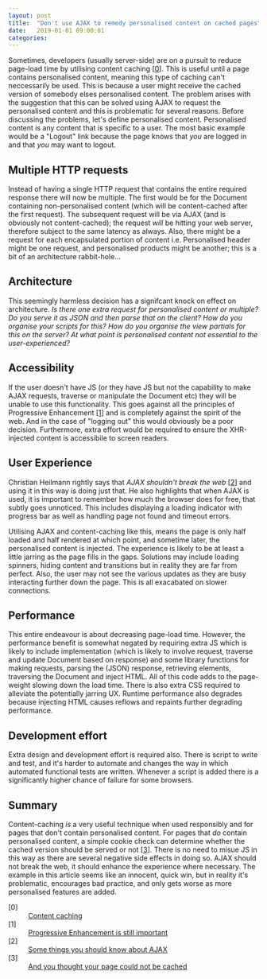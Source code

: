```yaml
---
layout: post
title:  "Don't use AJAX to remedy personalised content on cached pages"
date:   2019-01-01 09:00:01
categories:
---
```


Sometimes, developers (usually server-side) are on a pursuit to reduce page-load time by utilising content caching [[0](#ref0)]. This is useful until a page contains personalised content, meaning this type of caching can't neccessarily be used. This is because a user might receive the cached version of somebody elses personalised content. The problem arises with the suggestion that this can be solved using AJAX to request the personalised content and this is problematic for several reasons. Before discussing the problems, let's define personalised content. Personalised content is any content that is specific to a user. The most basic example would be a "Logout" link because the page knows that *you* are logged in and that *you* may want to logout.

## Multiple HTTP requests

Instead of having a single HTTP request that contains the entire required response there will now be multiple. The first would be for the Document containing non-personalised content (which will be content-cached after the first request). The subsequent request will be via AJAX (and is obviously not content-cached); the request *will* be hitting your web server, therefore subject to the same latency as always. Also, there might be a request for each encapsulated portion of content i.e. Personalised header might be one request, and personalised products might be another; this is a bit of an architecture rabbit-hole...

## Architecture

This seemingly harmless decision has a signifcant knock on effect on architecture. *Is there one extra request for personalised content or multiple? Do you serve it as JSON and then parse that on the client? How do you organise your scripts for this? How do you organise the view partials for this on the server? At what point is personalised content not essential to the user-experienced?*

## Accessibility

If the user doesn't have JS (or they have JS but not the capability to make AJAX requests, traverse or manipulate the Document etc) they will be unable to use this functionality. This goes against all the principles of Progressive Enhancement [[1](#ref1)] and is completely against the spirit of the web. And in the case of "logging out" this would obviously be a poor decision. Furthermore, extra effort would be required to ensure the XHR-injected content is accessibile to screen readers.

## User Experience

Christian Heilmann rightly says that *AJAX shouldn't break the web* [[2](#ref2)] and using it in this way is doing just that. He also highlights that when AJAX is used, it is important to remember how much the browser does for free, that subtly goes unnoticed. This includes displaying a loading indicator with  progress bar as well as handling page not found and timeout errors.

Utilising AJAX and content-caching like this, means the page is only half loaded and half rendered at which point, and sometime later, the personalised content is injected. The experience is likely to be at least a little jarring as the page fills in the gaps. Solutions may include loading spinners, hiding content and transitions but in reality they are far from perfect. Also, the user may not see the various updates as they are busy interacting further down the page. This is all exacabated on slower connections.

## Performance

This entire endeavour is about decreasing page-load time. However, the performance benefit is somewhat negated by requiring extra JS which is likely to include implementation (which is likely to involve request, traverse and update Document based on response) and some library functions for making requests, parsing the (JSON) response, retrieving elements, traversing the Document and inject HTML. All of this code adds to the page-weight slowing down the load time. There is also extra CSS required to alleviate the potentially jarring UX. Runtime performance also degrades because injecting HTML causes reflows and repaints further degrading performance.

## Development effort

Extra design and development effort is required also. There is script to write and test, and it's harder to automate and changes the way in which automated functional tests are written. Whenever a script is added there is a significantly higher chance of failure for some browsers.

## Summary

Content-caching *is* a very useful technique when used responsibly and for pages that don't contain personalised content. For pages that *do* contain personalised content, a simple cookie check can determine whether the cached version should be served or not [[3](#ref3)]. There is no need to misue JS in this way as there are several negative side effects in doing so. AJAX should not break the web, it should enhance the experience where necessary. The example in this article seems like an innocent, quick win, but in reality it's problematic, encourages bad practice, and only gets worse as more personalised features are added.

<dl>
	<dt class="citation" id="ref0">[0]</dt>
	<dd><a href="https://developer.akamai.com/stuff/Caching/Content_Caching.html">Content caching</a></dd>
	<dt class="citation" id="ref1">[1]</dt>
	<dd><a href="http://jakearchibald.com/2013/progressive-enhancement-still-important/">Progressive Enhancement is still important</a></dd>
	<dt class="citation" id="ref2">[2]</dt>
	<dd><a href="http://www.smashingmagazine.com/2010/02/10/some-things-you-should-know-about-ajax/">Some things you should know about AJAX</a></dd>
	<dt class="citation" id="ref3">[3]</dt>
	<dd><a href="https://blogs.akamai.com/2014/05/and-you-thought-your-page-could-not-be-cached.html">And you thought your page could not be cached</a></dd>
</dl>

<!--

https://remysharp.com/2012/04/25/mobile-battery-performance

[0]: http://itamarst.org/writings/dynamiccaching.html

## For JE

* How are we going to measure success
* Progressive enhance and phase 2 it
* scope creeping story, not the aim
* needs to be thought out for entire site strategy not just serp
* affects front end architecture

## Comment from blog covers it off:

> I think this would be a useful technique in only special situations. It does accomplish what you want but will require multiple downloads and will make a portion of your page unaccessible to those who have disabled JS (from what I have heard that is 10% of the intenet population).

> Plus I am dubious of the savings. The reason for the caching to not have a web brower contact the website. It can just retrieve the content from cache. But if it is having to retrieve a portion of the content anyway you still have to make a HTTP request. Might as well make that response a bit bigger and get rid of the multiple requests and more complex code.

> Sounds to me like this is going a little overboard on caching. Some pages are just not designed for caching. If that is the case then implement your application to use the “If-Modified-Since” header. That way the user can make their request but get back a small response in most cases.

> I think this is premature optimization.

## Other ways of getting siginifant perf benefits

* group ajax calls on menu page - thats a LOT of calls.
* keep page light weight
* make search accurate
* smush images
* reduce page weight in assets, css, js

Todo:

* cache invalidated means it goes to server anyway

-->